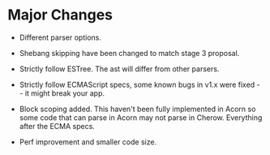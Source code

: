 # Major Changes

* Different parser options.

* Shebang skipping have been changed to match stage 3 proposal.

* Strictly follow ESTree. The ast will differ from other parsers.

* Strictly follow ECMAScript specs, some known bugs in v1.x were fixed -- it might break your app.

* Block scoping added. This haven't been fully implemented in Acorn so some code that can parse in Acorn may not parse in Cherow. Everything after the ECMA specs.

* Perf improvement and smaller code size.

